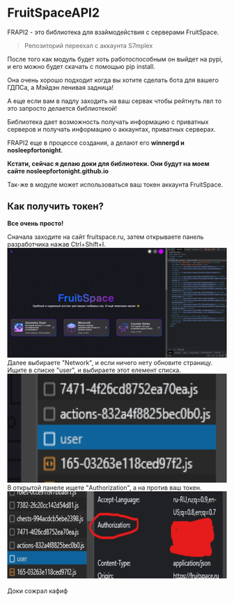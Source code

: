 # FruitSpaceAPI2
FRAPI2 - это библиотека для взаймодействия с серверами FruitSpace.

> Репозиторий переехал с аккаунта S7mplex

После того как модуль будет хоть работоспособным он выйдет на pypi, и его можно будет скачать с помощью pip install.

Она очень хорошо подходит когда вы хотите сделать бота для вашего ГДПСа, а Мэйдэн ленивая задница!

А еще если вам в падлу заходить на ваш сервак чтобы рейтнуть лвл то это запросто делается библиотекой!

Библиотека дает возможность получать информацию с приватных серверов и получать информацию о аккаунтах, приватных серверах.

FRAPI2 еще в процессе создания, а делают его **winnergd и nosleepfortonight**.

**Кстати, сейчас я делаю доки для библиотеки. Они будут на моем сайте nosleepfortonight.github.io**

Так-же в модуле может использоваться ваш токен аккаунта FruitSpace.

## Как получить токен?

**Все очень просто!**

Сначала заходите на сайт fruitspace.ru, затем открываете панель разработчика нажав Ctrl+Shift+I.<br>
<img src="imgs/Снимок экрана 2023-10-20 163655.png"></img>
<br>
Далее выбираете "Network", и если ничего нету обновите страницу.
Ищите в списке "user", и выбираете этот елемент списка.<br>
<img src="imgs/Снимок экрана 2023-10-20 164016.png" style="width:600px; height:250px;"></img>
<br>
В открытой панеле ищете "Authorization", а на против ваш токен.
<br>
<img src="imgs/Снимок экрана 2023-10-20 164336.png" style="width:600px; height:200px;"></img>
<br><br>Доки сожрал кафиф
